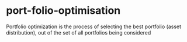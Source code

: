 # port-folio-optimisation
Portfolio optimization is the process of selecting the best portfolio (asset distribution), out of the set of all portfolios being considered
